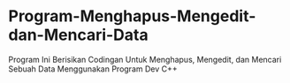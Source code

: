# Program-Menghapus-Mengedit-dan-Mencari-Data
Program Ini Berisikan Codingan Untuk Menghapus, Mengedit, dan Mencari Sebuah Data
Menggunakan Program Dev C++
